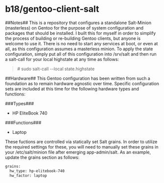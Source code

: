 b18/gentoo-client-salt
==============

##Notes##
This is a repository that configures a standalone Salt-Minion (masterless) on Gentoo for the purpose of system configuration 
and packages that should be installed. I built this for myself in order to simplify the process of building or re-building 
Gentoo clients, but anyone is welcome to use it. There is no need to start any services at boot, or even at all, as this
configuration assumes a masterless minion. To apply the state configuration, simply put all of this configuration into
/srv/salt and then run a salt-call for your local highstate at any time as follows:
> \# sudo salt-call --local state.highstate

##Hardware##
This Gentoo configuration has been written from such a foundation as to remain hardware agnostic over time. Specific 
configuration sets are included at this time for the following hardware types and functions:

###Types###
- HP EliteBook 740

###Functions###
- Laptop

These fuctions are controlled via statically set Salt grains. In order to utilize the required settings for these, you
will need to manually set these grains in your /etc/salt/minion file after emerging app-admin/salt. As an example,
update the grains section as follows:

```bash
grains:
  hw_type: hp-elitebook-740
  hw_factor: laptop
```
